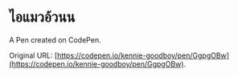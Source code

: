 # ไอแมวอ้วนน

A Pen created on CodePen.

Original URL: [https://codepen.io/kennie-goodboy/pen/GgpgOBw](https://codepen.io/kennie-goodboy/pen/GgpgOBw).
